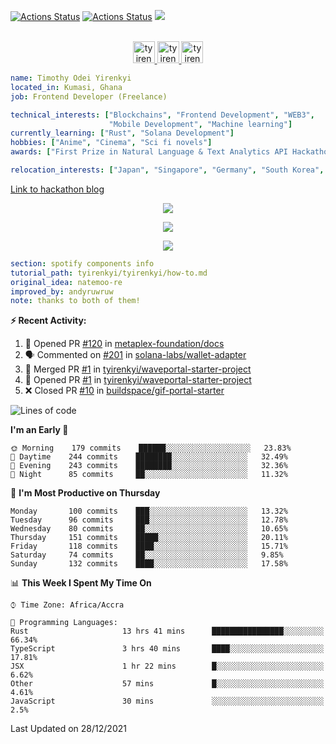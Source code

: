 [![Actions Status](https://github.com/tyirenkyi/tyirenkyi/workflows/wakatime-stats/badge.svg)](https://github.com/tyirenkyi/tyirenkyi/actions)
[![Actions Status](https://github.com/tyirenkyi/tyirenkyi/workflows/update-gh-activity/badge.svg)](https://github.com/tyirenkyi/tyirenkyi/actions)
![](https://visitor-badge.glitch.me/badge?page_id=tyirenkyi.tyirenkyi)

<p align="center">
<br/>
<a href="https://twitter.com/toyirenkyi">
  <img alt="tyirenkyi | Twitter" width="35px" src="https://drive.google.com/uc?export=view&id=1CwWfGcNmTNzSI-XmaLk0gvbHVaD5xkwx" />
</a>
<a href="https://www.linkedin.com/in/timothy-yirenkyi-b45b9b137/">
  <img alt="tyirenkyi's LinkedIN" width="35px" src="https://drive.google.com/uc?export=view&id=1S5uFDldRcrkoVMfQXsWIS2_u6vXLJhJS" />
</a
<a href="https://open.spotify.com/user/6jyx0hj1911n2xd4rm3vwm8j9?si=f0e62187bc474bdf">
  <img alt="tyirenkyi's Spotify" width="35px" src="https://drive.google.com/uc?export=view&id=1mLM5RCv8vHD1eZBYJphW69eo6OVlK-Ti" />
</a>
</p>

```yaml
name: Timothy Odei Yirenkyi
located_in: Kumasi, Ghana
job: Frontend Developer (Freelance)

technical_interests: ["Blockchains", "Frontend Development", "WEB3", 
                      "Mobile Development", "Machine learning"]
currently_learning: ["Rust", "Solana Development"]
hobbies: ["Anime", "Cinema", "Sci fi novels"]
awards: ["First Prize in Natural Language & Text Analytics API Hackathon"]

relocation_interests: ["Japan", "Singapore", "Germany", "South Korea", "UK"]
```

<a href="https://www.expert.ai/blog/the-story-behind-hackathon-winning-peer-reviewers-app">Link to hackathon blog</a>

<p align="center">
  <img alig src="https://github-profile-trophy.vercel.app/?username=tyirenkyi&column=6&rank=SSS,SS,S,AAA,AA,A,B,C" />
</p>


<p align="center">
  <a href="https://tyirenkyi.vercel.app/api/now-playing?open">
    <!-- Music bars move to the beat and are colored based on the track's happiness, danceability and energy! -->
    <img src="https://tyirenkyi.vercel.app/api/now-playing">
  </a>
</p>

<p align="center">
  <img src="https://tyirenkyi.vercel.app/api/top-played">
</p>
 
```yaml
section: spotify components info
tutorial_path: tyirenkyi/tyirenkyi/how-to.md
original_idea: natemoo-re
improved_by: andyruwruw
note: thanks to both of them!
```


**:zap: Recent Activity:**

<!--START_SECTION:activity-->
1. 💪 Opened PR [#120](https://github.com/metaplex-foundation/docs/pull/120) in [metaplex-foundation/docs](https://github.com/metaplex-foundation/docs)
2. 🗣 Commented on [#201](https://github.com/solana-labs/wallet-adapter/issues/201) in [solana-labs/wallet-adapter](https://github.com/solana-labs/wallet-adapter)
3. 🎉 Merged PR [#1](https://github.com/tyirenkyi/waveportal-starter-project/pull/1) in [tyirenkyi/waveportal-starter-project](https://github.com/tyirenkyi/waveportal-starter-project)
4. 💪 Opened PR [#1](https://github.com/tyirenkyi/waveportal-starter-project/pull/1) in [tyirenkyi/waveportal-starter-project](https://github.com/tyirenkyi/waveportal-starter-project)
5. ❌ Closed PR [#10](https://github.com/buildspace/gif-portal-starter/pull/10) in [buildspace/gif-portal-starter](https://github.com/buildspace/gif-portal-starter)
<!--END_SECTION:activity-->

<!--START_SECTION:waka-->
![Lines of code](https://img.shields.io/badge/From%20Hello%20World%20I%27ve%20Written-5%20Million%20lines%20of%20code-blue)

**I'm an Early 🐤** 

```text
🌞 Morning    179 commits    ██████░░░░░░░░░░░░░░░░░░░   23.83% 
🌆 Daytime    244 commits    ████████░░░░░░░░░░░░░░░░░   32.49% 
🌃 Evening    243 commits    ████████░░░░░░░░░░░░░░░░░   32.36% 
🌙 Night      85 commits     ██░░░░░░░░░░░░░░░░░░░░░░░   11.32%

```
📅 **I'm Most Productive on Thursday** 

```text
Monday       100 commits    ███░░░░░░░░░░░░░░░░░░░░░░   13.32% 
Tuesday      96 commits     ███░░░░░░░░░░░░░░░░░░░░░░   12.78% 
Wednesday    80 commits     ██░░░░░░░░░░░░░░░░░░░░░░░   10.65% 
Thursday     151 commits    █████░░░░░░░░░░░░░░░░░░░░   20.11% 
Friday       118 commits    ████░░░░░░░░░░░░░░░░░░░░░   15.71% 
Saturday     74 commits     ██░░░░░░░░░░░░░░░░░░░░░░░   9.85% 
Sunday       132 commits    ████░░░░░░░░░░░░░░░░░░░░░   17.58%

```


📊 **This Week I Spent My Time On** 

```text
⌚︎ Time Zone: Africa/Accra

💬 Programming Languages: 
Rust                     13 hrs 41 mins      ████████████████░░░░░░░░░   66.34% 
TypeScript               3 hrs 40 mins       ████░░░░░░░░░░░░░░░░░░░░░   17.81% 
JSX                      1 hr 22 mins        █░░░░░░░░░░░░░░░░░░░░░░░░   6.62% 
Other                    57 mins             █░░░░░░░░░░░░░░░░░░░░░░░░   4.61% 
JavaScript               30 mins             ░░░░░░░░░░░░░░░░░░░░░░░░░   2.5%

```


 Last Updated on 28/12/2021
<!--END_SECTION:waka-->

